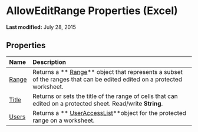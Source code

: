 
# AllowEditRange Properties (Excel)

 **Last modified:** July 28, 2015


## Properties



|**Name**|**Description**|
|:-----|:-----|
| [Range](04f68783-5bff-a522-c0d5-52b2afe2f529.md)|Returns a  ** [Range](b8207778-0dcc-4570-1234-f130532cc8cd.md)** object that represents a subset of the ranges that can be edited edited on a protected worksheet.|
| [Title](6b94f20d-285d-f043-bd44-b5296575352f.md)|Returns or sets the title of the range of cells that can edited on a protected sheet. Read/write  **String**.|
| [Users](71f3c7ed-2fba-d97b-e443-674836e6bddb.md)|Returns a  ** [UserAccessList](8b753ffc-e4d5-0824-e465-a3bdb9ed9202.md)**object for the protected range on a worksheet.|

